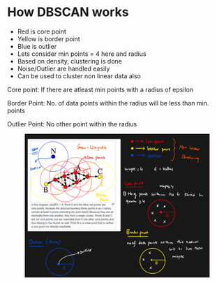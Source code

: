 # How DBSCAN works

* Red is core point
* Yellow is border point
* Blue is outlier
* Lets consider min points = 4 here and radius
* Based on density, clustering is done
* Noise/Outlier are handled easily
* Can be used to cluster non linear data also

Core point: If there are atleast min points with a radius of epsilon

Border Point: No. of data points within the radius will be less than min. points

Outlier Point: No other point within the radius



<figure><img src="../../.gitbook/assets/image (3) (1).png" alt=""><figcaption></figcaption></figure>
